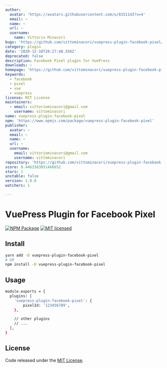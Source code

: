 ```yaml
---
author:
  avatar: 'https://avatars.githubusercontent.com/u/8151143?v=4'
  email: ~
  name: ~
  url: ~
  username:
    name: Vittorio Minacori
bugs: 'https://github.com/vittominacori/vuepress-plugin-facebook-pixel/issues'
category: plugin
date: '2020-12-10T20:27:48.556Z'
deprecated: false
description: Facebook Pixel plugin for VuePress
downloads: ~
homepage: 'https://github.com/vittominacori/vuepress-plugin-facebook-pixel'
keywords:
  - facebook
  - pixel
  - vue
  - vuepress
license: MIT License
maintainers:
  - email: vittoriominacori@gmail.com
    username: vittominacori
name: vuepress-plugin-facebook-pixel
npm: 'https://www.npmjs.com/package/vuepress-plugin-facebook-pixel'
publisher:
  avatar: ~
  email: ~
  name: ~
  url: ~
  username:
    email: vittoriominacori@gmail.com
    username: vittominacori
repository: 'https://github.com/vittominacori/vuepress-plugin-facebook-pixel'
score: 0.4463363051466652
stars: 1
unstable: false
version: 1.0.0
watchers: 1

---
```


# VuePress Plugin for Facebook Pixel

[![NPM Package](https://img.shields.io/npm/v/vuepress-plugin-facebook-pixel.svg?style=flat-square)](https://www.npmjs.com/package/vuepress-plugin-facebook-pixel)
[![MIT licensed](https://img.shields.io/github/license/vittominacori/vuepress-plugin-facebook-pixel.svg)](https://github.com/vittominacori/vuepress-plugin-facebook-pixel/blob/master/LICENSE)

## Install

```bash
yarn add -D vuepress-plugin-facebook-pixel
# OR 
npm install -D vuepress-plugin-facebook-pixel
```

## Usage 

```bash
module.exports = {
  plugins: [
    'vuepress-plugin-facebook-pixel': { 
        pixelId: '123456789',
    },

    // other plugins
    // ...
  ],
}
```

## License

Code released under the [MIT License](https://github.com/vittominacori/vuepress-plugin-facebook-pixel/blob/master/LICENSE).

